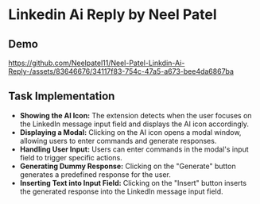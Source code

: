 # Linkedin Ai Reply by Neel Patel

## Demo


https://github.com/Neelpatel11/Neel-Patel-Linkdin-Ai-Reply-/assets/83646676/34117f83-754c-47a5-a673-bee4da6867ba


## Task Implementation
- **Showing the AI Icon:** The extension detects when the user focuses on the LinkedIn message input field and displays the AI icon accordingly.
- **Displaying a Modal:** Clicking on the AI icon opens a modal window, allowing users to enter commands and generate responses.
- **Handling User Input:** Users can enter commands in the modal's input field to trigger specific actions.
- **Generating Dummy Response:** Clicking on the "Generate" button generates a predefined response for the user.
- **Inserting Text into Input Field:** Clicking on the "Insert" button inserts the generated response into the LinkedIn message input field.





